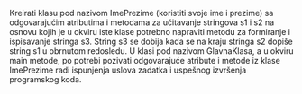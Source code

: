 Kreirati klasu pod nazivom ImePrezime (koristiti svoje ime i prezime)  sa odgovarajućim atributima i metodama za učitavanje stringova s1 i s2 na osnovu kojih je u okviru iste klase potrebno napraviti metodu za formiranje i ispisavanje stringa s3. String s3 se dobija kada se na kraju stringa s2 dopiše string s1 u obrnutom redosledu. U klasi pod nazivom GlavnaKlasa, a u okviru main metode, po potrebi pozivati odgovarajuće atribute i metode iz klase ImePrezime radi ispunjenja uslova zadatka i uspešnog izvršenja programskog koda.

